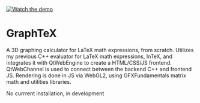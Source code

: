 [![Watch the demo](https://img.youtube.com/vi/dQw4w9WgXcQ/0.jpg)](https://github.com/user-attachments/assets/ad4401e6-c9e0-4ec5-a0ff-c2242a6e0f57)
# GraphTeX
A 3D graphing calculator for LaTeX math expressions, from scratch. Utilizes my previous C++ evaluator for LaTeX math expressions, InTeX, and integrates it with QtWebEngine to create a HTML/CSS/JS frontend. QtWebChannel is used to connect between the backend C++ and frontend JS. Rendering is done in JS via WebGL2, using GFXFundamentals matrix math and utilities libraries.

No currrent installation, in development

